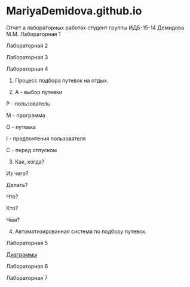 # MariyaDemidova.github.io
Отчет а лабораторных работах
студент группы ИДБ-15-14 Демидова М.М.
Лабораторная 1

Лабораторная 2

Лабораторная 3

Лабораторная 4

1. Процесс подбора путевок на отдых.

2. А - выбор путевки

Р - пользователь

М - программа

О - путевка

I - предпочтения пользователя

С - перед отпуском

3. Как, когда?

Из чего?

Делать?

Что?

Кто? 

Чем?

4. Автоматизированная система по подбору путевок.

Лабораторная 5

[Диаграммы](https://github.com/MariyaDemidova/MariyaDemidova.github.io/blob/master/%D0%BA%D1%83%D1%80%D1%81%D0%BE%D0%B2%D0%B0%D1%8F.rsf)

Лабораторная 6

Лабораторная 7
